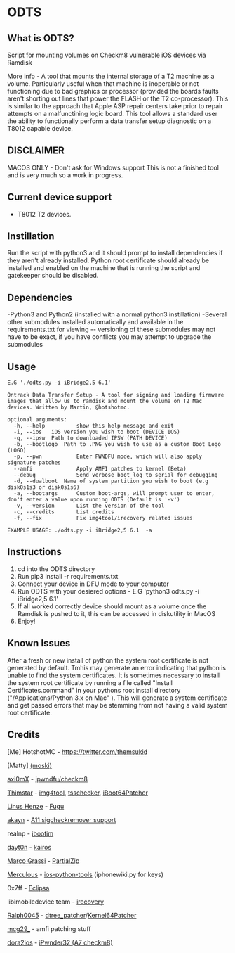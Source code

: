 # ODTS
## What is ODTS?

Script for mounting volumes on Checkm8 vulnerable iOS devices via Ramdisk 

More info - A tool that mounts the internal storage of a T2 machine as a volume. Particularly useful when that machine is inoperable or not functioning due to bad graphics or processor (provided the boards faults aren't shorting out lines that power the FLASH or the T2 co-processor). This is similar to the approach that Apple ASP repair centers take prior to repair attempts on a malfunctining logic board. This tool allows a standard user the ability to functionally perform a data transfer setup diagnostic on a T8012 capable device. 

## DISCLAIMER

MACOS ONLY - Don't ask for Windows support
This is not a finished tool and is very much so a work in progress. 

## Current device support

- T8012 T2 devices. 

## Instillation 
Run the script with python3 and it should prompt to install dependencies if they aren't already installed. Python root certificate should already be installed and enabled on the machine that is running the script and gatekeeper should be disabled. 

## Dependencies 
-Python3 and Python2 (installed with a normal python3 instillation)
-Several other submodules installed automatically and available in the requirements.txt for viewing
  -- versioning of these submodules may not have to be exact, if you have conflicts you may attempt to upgrade the submodules

## Usage
```
E.G './odts.py -i iBridge2,5 6.1'

Ontrack Data Transfer Setup - A tool for signing and loading firmware images that allow us to ramdisk and mount the volume on T2 Mac devices. Written by Martin, @hotshotmc.

optional arguments:
  -h, --help          show this help message and exit
  -i, --ios   iOS version you wish to boot (DEVICE IOS)
  -q, --ipsw  Path to downloaded IPSW (PATH DEVICE)
  -b, --bootlogo  Path to .PNG you wish to use as a custom Boot Logo (LOGO)
  -p, --pwn           Enter PWNDFU mode, which will also apply signature patches
  --amfi              Apply AMFI patches to kernel (Beta)
  --debug             Send verbose boot log to serial for debugging
  -d, --dualboot  Name of system partition you wish to boot (e.g disk0s1s3 or disk0s1s6)
  -a, --bootargs      Custom boot-args, will prompt user to enter, don't enter a value upon running ODTS (Default is '-v')
  -v, --version       List the version of the tool
  -c, --credits       List credits
  -f, --fix           Fix img4tool/irecovery related issues

EXAMPLE USAGE: ./odts.py -i iBridge2,5 6.1  -a
```

## Instructions

1. cd into the ODTS directory
2. Run pip3 install -r requirements.txt
3. Connect your device in DFU mode to your computer
4. Run ODTS with your desiered options - E.G 'python3 odts.py -i iBridge2,5 6.1'
5. If all worked correctly device should mount as a volume once the Ramdisk is pushed to it, this can be accessed in diskutility in MacOS 
6. Enjoy! 

## Known Issues

After a fresh or new install of python the system root certificate is not generated by default. Tmhis may generate an error indicating that python is unable to find the system certificates. It is sometimes necessary to install the system root certificate by running a file called "Install Certificates.command" in your pythons root install directory ("/Applications/Python 3.x on Mac" ). This will generate a system certificate and get passed errors that may be stemming from not having a valid system root certificate. 

## Credits

[Me] HotshotMC - https://twitter.com/themsukid

[Matty] [(moski)](https://twitter.com/moski_dev)

[axi0mX](https://twitter.com/axi0mX) - [ipwndfu/checkm8](https://github.com/axi0mX/ipwndfu)

[Thimstar](https://twitter.com/tihmstar) - [img4tool](https://github.com/tihmstar/img4tool), [tsschecker](https://github.com/tihmstar/tsschecker), [iBoot64Patcher](https://github.com/tihmstar/iBoot64Patcher)

[Linus Henze](https://twitter.com/LinusHenze) - [Fugu](https://github.com/LinusHenze/Fugu)

[akayn](https://twitter.com/_akayn) - [A11 sigcheckremover support](https://github.com/akayn/ipwndfu)

realnp - [ibootim](https://github.com/realnp/ibootim)

[dayt0n](https://twitter.com/daytonhasty) - [kairos](https://github.com/dayt0n/kairos)

[Marco Grassi](https://twitter.com/marcograss) - [PartialZip](https://github.com/marcograss/partialzip)

[Merculous](https://twitter.com/Vyce_Merculous) - [ios-python-tools](https://github.com/Merculous/ios-python-tools) (iphonewiki.py for keys)

0x7ff - [Eclipsa](https://github.com/0x7ff/eclipsa)

libimobiledevice team - [irecovery](https://github.com/libimobiledevice/libirecovery)

[Ralph0045](https://twitter.com/Ralph0045) - [dtree_patcher](https://github.com/Ralph0045/dtree_patcher)/[Kernel64Patcher](https://github.com/Ralph0045/Kernel64Patcher)

[mcg29_](https://twitter.com/mcg29_) - amfi patching stuff

[dora2ios](https://twitter.com/dora2ios) - [iPwnder32 (A7 checkm8)](https://github.com/dora2-iOS/iPwnder32)
